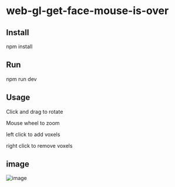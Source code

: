 # web-gl-get-face-mouse-is-over
## Install

npm install

## Run

npm run dev

## Usage

Click and drag to rotate

Mouse wheel to zoom

left click to add voxels

right click to remove voxels
## image
![image](https://user-images.githubusercontent.com/66787043/224585048-1fea2528-561b-4bd3-91ed-2774b85e601c.png)
